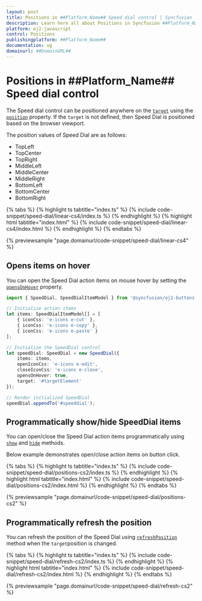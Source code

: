 ```yaml
---
layout: post
title: Positions in ##Platform_Name## Speed dial control | Syncfusion
description: Learn here all about Positions in Syncfusion ##Platform_Name## Speed dial control of Syncfusion Essential JS 2 and more.
platform: ej2-javascript
control: Positions 
publishingplatform: ##Platform_Name##
documentation: ug
domainurl: ##DomainURL##
---
```


# Positions in ##Platform_Name## Speed dial control

The Speed dial control can be positioned anywhere on the [`target`](../api/speed-dial#target) using the [`position`](../api/speed-dial#position) property. If the `target` is not defined, then Speed Dial is positioned based on the browser viewport.

The position values of Speed Dial are as follows:
* TopLeft
* TopCenter
* TopRight
* MiddleLeft
* MiddleCenter
* MiddleRight
* BottomLeft
* BottomCenter
* BottomRight

{% tabs %}
{% highlight ts tabtitle="index.ts" %}
{% include code-snippet/speed-dial/linear-cs4/index.ts %}
{% endhighlight %}
{% highlight html tabtitle="index.html" %}
{% include code-snippet/speed-dial/linear-cs4/index.html %}
{% endhighlight %}
{% endtabs %}
          
{% previewsample "page.domainurl/code-snippet/speed-dial/linear-cs4" %}

## Opens items on hover

You can open the Speed Dial action items on mouse hover by setting the [`opensOnHover`](../api/speed-dial#opensonhover) property.

```ts
import { SpeedDial, SpeedDialItemModel } from '@syncfusion/ej2-buttons';

// Initialize action items
let items: SpeedDialItemModel[] = [
    { iconCss: 'e-icons e-cut' },
    { iconCss: 'e-icons e-copy' },
    { iconCss: 'e-icons e-paste' }
];

// Initialize the SpeedDial control
let speedDial: SpeedDial = new SpeedDial({
    items: items,
    openIconCss: 'e-icons e-edit',
    closeIconCss: 'e-icons e-close',
    opensOnHover: true,
    target: '#targetElement'
});

// Render initialized SpeedDial
speedDial.appendTo('#speeddial');
```

## Programmatically show/hide SpeedDial items

You can open/close the Speed Dial action items programmatically using [`show`](../api/speed-dial#show) and [`hide`](../api/speed-dial#hide) methods.

Below example demonstrates open/close action items on button click.

{% tabs %}
{% highlight ts tabtitle="index.ts" %}
{% include code-snippet/speed-dial/positions-cs2/index.ts %}
{% endhighlight %}
{% highlight html tabtitle="index.html" %}
{% include code-snippet/speed-dial/positions-cs2/index.html %}
{% endhighlight %}
{% endtabs %}
          
{% previewsample "page.domainurl/code-snippet/speed-dial/positions-cs2" %}

## Programmatically refresh the position

You can refresh the position of the Speed Dial using [`refreshPosition`](../api/speed-dial/#refreshposition) method when the `target`position is changed.

{% tabs %}
{% highlight ts tabtitle="index.ts" %}
{% include code-snippet/speed-dial/refresh-cs2/index.ts %}
{% endhighlight %}
{% highlight html tabtitle="index.html" %}
{% include code-snippet/speed-dial/refresh-cs2/index.html %}
{% endhighlight %}
{% endtabs %}
          
{% previewsample "page.domainurl/code-snippet/speed-dial/refresh-cs2" %}